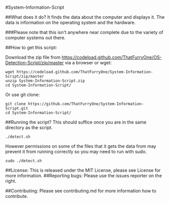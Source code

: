 #System-Information-Script

##What does it do?
  It finds the data about the computer and displays it. The data is information on the operating system and the hardware.

###Please note that this isn't anywhere near complete due to the variety of computer systems out there.

##How to get this script:

  Download the zip file from https://codeload.github.com/ThatFurryOne/OS-Detection-Script/zip/master via a browser or wget:

  ```
  wget https://codeload.github.com/ThatFurryOne/System-Information-Script/zip/master
  unzip System-Information-Script.zip
  cd System-Information-Script/
  ```
  
  Or use git clone:
  
  ``` 
  git clone https://github.com/ThatFurryOne/System-Information-Script.git
  cd System-Information-Script/
  ```

##Running the script?
  This should suffice once you are in the same directory as the script.
  ```
  ./detect.sh
  ```
  
  However permissions on some of the files that it gets the data from may prevent it from running correctly so you may need to run with sudo.
  ```
  sudo ./detect.sh
  ```
##License:
This is released under the MIT License, please see License for more information.
##Reporting bugs:
  Please use the issues reporter on the right.
  
##Contributing:
Please see contributing.md for more information how to contribute.
